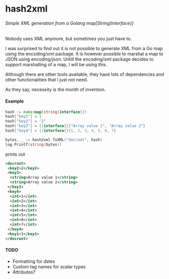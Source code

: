 # hash2xml
###### Simple XML generation from a Golang map[String]interface{}

Nobody uses XML anymore, but sometimes you just have to.

I was surprised to find out it is not possible to generate XML from a Go map using the encoding/xml
package. It is however possible to marshal a map to JSON using encoding/json. Untill the encoding/xml
package decides to support marshalling of a map, I will be using this.

Although there are other tools available, they have lots of dependencies and other functionalities
that I just not need.

As they say, necessity is the month of invention.


#### Example
```go
hash := make(map[string]interface{})
hash["key1"] = 1
hash["key2"] = "2"
hash["key3"] = []interface{}{"Array value 1", "Array value 2"}
hash["key4"] = []interface{}{1, 2, 3, 4, 5, 6, 7}

bytes, _ := hash2xml.ToXML("docroot", hash)
log.Printf(string(bytes))
```
prints out

```xml
<docroot>
 <key2>2</key2>
 <key3>
  <string>Array value 1</string>
  <string>Array value 2</string>
 </key3>
 <key4>
  <int>1</int>
  <int>2</int>
  <int>3</int>
  <int>4</int>
  <int>5</int>
  <int>6</int>
  <int>7</int>
 </key4>
 <key1>1</key1>
</docroot>
```


#### TODO
* Formatting for dates
* Custom tag names for scalar types
* Attributes?
